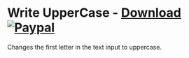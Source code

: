 # Write UpperCase - [Download](https://betterdiscord.net/ghdl?url=https://raw.githubusercontent.com/mwittrien/BetterDiscordAddons/master/Plugins/WriteUpperCase/WriteUpperCase.plugin.js) [![Paypal][paypal-badge]][paypal-link] 

[paypal-badge]: https://img.shields.io/badge/Paypal-Donate!-%2300457C.svg?logo=paypal&style=flat-square
[paypal-link]: https://paypal.me/MircoWittrien

Changes the first letter in the text input to uppercase.
